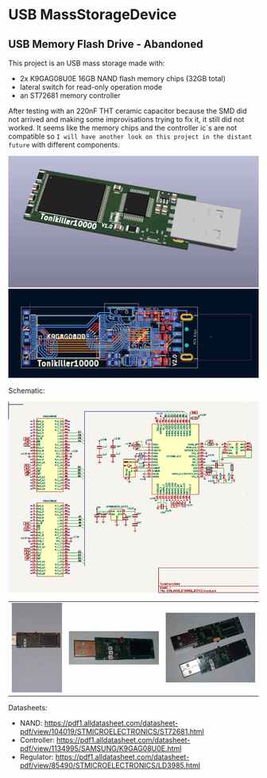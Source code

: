 # USB MassStorageDevice
## USB Memory Flash Drive - Abandoned 


This project is an USB mass storage made with:
- 2x K9GAG08U0E 16GB NAND flash memory chips (32GB total) 
- lateral switch for read-only operation mode 
- an ST72681 memory controller 


After testing with an 220nF THT ceramic capacitor because the SMD did not arrived and making some improvisations trying to fix it,
 it still did not worked. It seems like the memory chips and the controller ic\`s are not compatible so 
 `I will have another look on this project in the distant future` with different components.

<img src="https://github.com/Tonikiller10000/USB-MassStorageDevice/blob/main/USB_MassStorageDevice_Pictures/3DModel.png"/>

<img src="https://github.com/Tonikiller10000/USB-MassStorageDevice/blob/main/USB_MassStorageDevice_Pictures/proiectareV2.png"/>


Schematic:

<img src="https://github.com/Tonikiller10000/USB-MassStorageDevice/blob/main/USB_MassStorageDevice_Pictures/schematic2.png"/>

<table>
  <tr>
    <td><img src="https://github.com/Tonikiller10000/USB-MassStorageDevice/blob/main/USB_MassStorageDevice_Pictures/stk2.jpg" ></td>
    <td><img src="https://github.com/Tonikiller10000/USB-MassStorageDevice/blob/main/USB_MassStorageDevice_Pictures/stk5.jpg" ></td>
    <td><img src="https://github.com/Tonikiller10000/USB-MassStorageDevice/blob/main/USB_MassStorageDevice_Pictures/stk6.jpg" ></td>
  </tr>
 </table>


Datasheets:
- NAND: https://pdf1.alldatasheet.com/datasheet-pdf/view/104019/STMICROELECTRONICS/ST72681.html
- Controller: https://pdf1.alldatasheet.com/datasheet-pdf/view/1134995/SAMSUNG/K9GAG08U0E.html
- Regulator: https://pdf1.alldatasheet.com/datasheet-pdf/view/85490/STMICROELECTRONICS/LD3985.html




